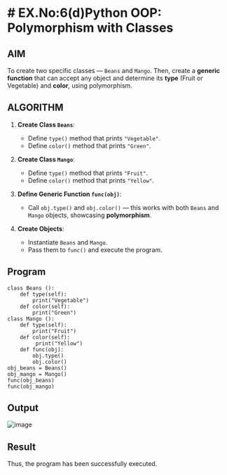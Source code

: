 # # EX.No:6(d)Python OOP: Polymorphism with Classes

##  AIM

To create two specific classes — `Beans` and `Mango`. Then, create a **generic function** that can accept any object and determine its **type** (Fruit or Vegetable) and **color**, using polymorphism.



## ALGORITHM

1. **Create Class `Beans`**:
   - Define `type()` method that prints `"Vegetable"`.
   - Define `color()` method that prints `"Green"`.

2. **Create Class `Mango`**:
   - Define `type()` method that prints `"Fruit"`.
   - Define `color()` method that prints `"Yellow"`.

3. **Define Generic Function `func(obj)`**:
   - Call `obj.type()` and `obj.color()` — this works with both `Beans` and `Mango` objects, showcasing **polymorphism**.

4. **Create Objects**:
   - Instantiate `Beans` and `Mango`.
   - Pass them to `func()` and execute the program.


## Program
```
class Beans ():
    def type(self):
        print("Vegetable")
    def color(self):
        print("Green")
class Mango ():
    def type(self):
        print("Fruit")
    def color(self):
         print("Yellow")
    def func(obj):
        obj.type()
        obj.color()
obj_beans = Beans()
obj_mango = Mango()
func(obj_beans)
func(obj_mango)
```
## Output
![image](https://github.com/user-attachments/assets/34255919-1c66-4381-89cc-7d1af5b249cb)

## Result
Thus, the program has been successfully executed.
